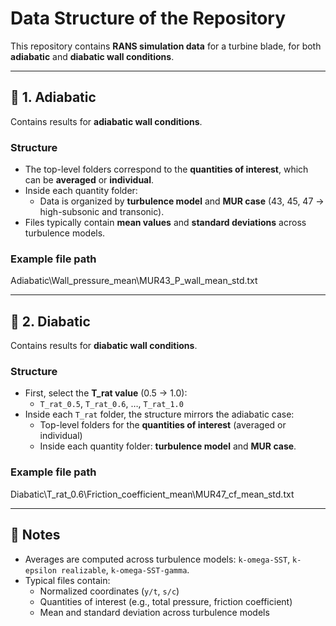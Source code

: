 # Data Structure of the Repository

This repository contains **RANS simulation data** for a turbine blade, for both **adiabatic** and **diabatic wall conditions**.

---

## 📂 1. Adiabatic
Contains results for **adiabatic wall conditions**.

### Structure
- The top-level folders correspond to the **quantities of interest**, which can be **averaged** or **individual**.
- Inside each quantity folder:
  - Data is organized by **turbulence model** and **MUR case** (43, 45, 47 → high-subsonic and transonic).
- Files typically contain **mean values** and **standard deviations** across turbulence models.

### Example file path
Adiabatic\Wall_pressure_mean\MUR43_P_wall_mean_std.txt

---

## 📂 2. Diabatic
Contains results for **diabatic wall conditions**.

### Structure
- First, select the **T_rat value** (0.5 → 1.0):
  - `T_rat_0.5`, `T_rat_0.6`, …, `T_rat_1.0`
- Inside each `T_rat` folder, the structure mirrors the adiabatic case:
  - Top-level folders for the **quantities of interest** (averaged or individual)
  - Inside each quantity folder: **turbulence model** and **MUR case**.

### Example file path
Diabatic\T_rat_0.6\Friction_coefficient_mean\MUR47_cf_mean_std.txt

---

## 📝 Notes
- Averages are computed across turbulence models: `k-omega-SST`, `k-epsilon realizable`, `k-omega-SST-gamma`.
- Typical files contain:
  - Normalized coordinates (`y/t`, `s/c`)
  - Quantities of interest (e.g., total pressure, friction coefficient)
  - Mean and standard deviation across turbulence models
